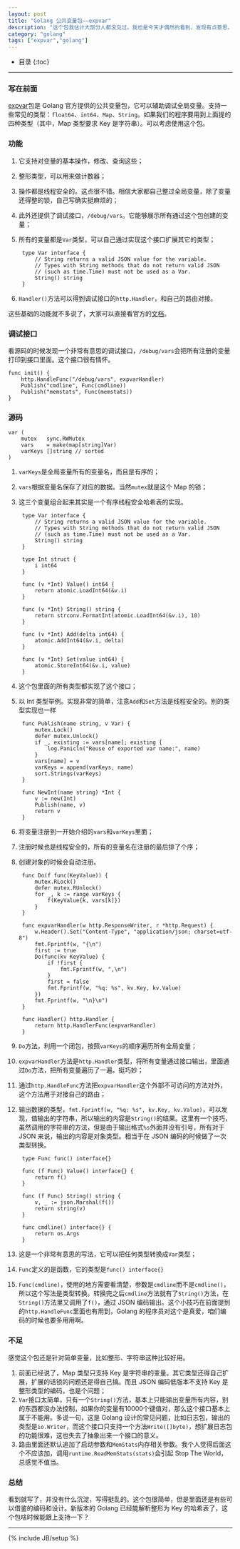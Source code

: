 ```yaml
---
layout: post
title: "Golang 公共变量包——expvar"
description: "这个包我估计大部分人都没见过。我也是今天才偶然的看到，发现有点意思。"
category: "golang"
tags: ["expvar","golang"]
---
```


* 目录
{:toc}

---

### 写在前面

[expvar](https://golang.org/pkg/expvar/)包是 Golang 官方提供的公共变量包，它可以辅助调试全局变量。支持一些常见的类型：`float64`、`int64`、`Map`、`String`。如果我们的程序要用到上面提的四种类型（其中，Map 类型要求 Key 是字符串）。可以考虑使用这个包。

### 功能

1. 它支持对变量的基本操作，修改、查询这些；
2. 整形类型，可以用来做计数器；
3. 操作都是线程安全的。这点很不错。相信大家都自己整过全局变量，除了变量还得整的锁，自己写确实挺麻烦的；
4. 此外还提供了调试接口，`/debug/vars`。它能够展示所有通过这个包创建的变量；
5. 所有的变量都是`Var`类型，可以自己通过实现这个接口扩展其它的类型；

		type Var interface {
			// String returns a valid JSON value for the variable.
			// Types with String methods that do not return valid JSON
			// (such as time.Time) must not be used as a Var.
			String() string
		}
	
6. `Handler()`方法可以得到调试接口的`http.Handler`，和自己的路由对接。

这些基础的功能就不多说了，大家可以直接看官方的[文档](https://golang.org/pkg/expvar/)。

### 调试接口

看源码的时候发现一个非常有意思的调试接口，`/debug/vars`会把所有注册的变量打印到接口里面。这个接口很有情怀。

	func init() {
		http.HandleFunc("/debug/vars", expvarHandler)
		Publish("cmdline", Func(cmdline))
		Publish("memstats", Func(memstats))
	}
	
### 源码

	var (
		mutex   sync.RWMutex
		vars    = make(map[string]Var)
		varKeys []string // sorted
	)
	
1. `varKeys`是全局变量所有的变量名，而且是有序的；
2. `vars`根据变量名保存了对应的数据。当然`mutex`就是这个 Map 的锁；
3. 这三个变量组合起来其实是一个有序线程安全哈希表的实现。

		type Var interface {
			// String returns a valid JSON value for the variable.
			// Types with String methods that do not return valid JSON
			// (such as time.Time) must not be used as a Var.
			String() string
		}
		
		type Int struct {
			i int64
		}

		func (v *Int) Value() int64 {
			return atomic.LoadInt64(&v.i)
		}

		func (v *Int) String() string {
			return strconv.FormatInt(atomic.LoadInt64(&v.i), 10)
		}

		func (v *Int) Add(delta int64) {
			atomic.AddInt64(&v.i, delta)
		}

		func (v *Int) Set(value int64) {
			atomic.StoreInt64(&v.i, value)
		}
  

1. 这个包里面的所有类型都实现了这个接口；
2. 以 Int 类型举例。实现非常的简单，注意`Add`和`Set`方法是线程安全的。别的类型实现也一样

		func Publish(name string, v Var) {
			mutex.Lock()
			defer mutex.Unlock()
			if _, existing := vars[name]; existing {
				log.Panicln("Reuse of exported var name:", name)
			}
			vars[name] = v
			varKeys = append(varKeys, name)
			sort.Strings(varKeys)
		}
		
		func NewInt(name string) *Int {
			v := new(Int)
			Publish(name, v)
			return v
		}
  
1. 将变量注册到一开始介绍的`vars`和`varKeys`里面；
2. 注册时候也是线程安全的，所有的变量名在注册的最后排了个序；
3. 创建对象的时候会自动注册。

		func Do(f func(KeyValue)) {
			mutex.RLock()
			defer mutex.RUnlock()
			for _, k := range varKeys {
				f(KeyValue{k, vars[k]})
			}
		}

		func expvarHandler(w http.ResponseWriter, r *http.Request) {
			w.Header().Set("Content-Type", "application/json; charset=utf-8")
			fmt.Fprintf(w, "{\n")
			first := true
			Do(func(kv KeyValue) {
				if !first {
					fmt.Fprintf(w, ",\n")
				}
				first = false
				fmt.Fprintf(w, "%q: %s", kv.Key, kv.Value)
			})
			fmt.Fprintf(w, "\n}\n")
		}

		func Handler() http.Handler {
			return http.HandlerFunc(expvarHandler)
		}
	
1. `Do`方法，利用一个闭包，按照`varKeys`的顺序遍历所有全局变量；
2. `expvarHandler`方法是`http.Handler`类型，将所有变量通过接口输出，里面通过`Do`方法，把所有变量遍历了一遍。挺巧妙；
3. 通过`http.HandleFunc`方法把`expvarHandler`这个外部不可访问的方法对外，这个方法用于对接自己的路由；
4. 输出数据的类型，`fmt.Fprintf(w, "%q: %s", kv.Key, kv.Value)`，可以发现，值输出的字符串，所以输出的内容是`String()`的结果。这里有一个技巧，虽然调用的字符串的方法，但是由于输出格式`%s`外面并没有引号，所有对于 JSON 来说，输出的内容是对象类型。相当于在 JSON 编码的时候做了一次类型转换。

		type Func func() interface{}

		func (f Func) Value() interface{} {
			return f()
		}

		func (f Func) String() string {
			v, _ := json.Marshal(f())
			return string(v)
		}
		
		func cmdline() interface{} {
			return os.Args
		}
	
1. 这是一个非常有意思的写法，它可以把任何类型转换成`Var`类型；
2. `Func`定义的是函数，它的类型是`func() interface{}`
3. `Func(cmdline)`，使用的地方需要看清楚，参数是`cmdline`而不是`cmdline()`，所以这个写法是类型转换。转换完之后`cmdline`方法就有了`String()`方法，在`String()`方法里又调用了`f()`，通过 JSON 编码输出。这个小技巧在前面提到的`http.HandleFunc`里面也有用到，Golang 的程序员对这个是真爱，咱们编码的时候也要多用用啊。

### 不足

感觉这个包还是针对简单变量，比如整形、字符串这种比较好用。

1. 前面已经说了，Map 类型只支持 Key 是字符串的变量。其它类型还得自己扩展，扩展的话锁的问题还是得自己搞。而且 JSON 编码低版本不支持 Key 是整形类型的编码，也是个问题；
2. `Var`接口太简单，只有一个`String()`方法，基本上只能输出变量所有内容，别的东西都没办法控制，如果你的变量有10000个键值对，那么这个接口基本上属于不能用。多说一句，这是 Golang 设计的常见问题，比如日志包，输出的类型是`io.Writer`，而这个接口只支持一个方法`Write([]byte)`，想扩展日志包的功能很难，这也失去了抽象出来一个接口的意义。
3. 路由里面还默认追加了启动参数和`MemStats`内存相关参数。我个人觉得后面这个不应该加，调用`runtime.ReadMemStats(stats)`会引起 Stop The World，总感觉不值当。


### 总结

看到就写了，并没有什么沉淀，写得挺乱的。这个包很简单，但是里面还是有些可以借鉴的编码和设计。新版本的 Golang 已经能解析整形为 Key 的哈希表了，这个包啥时候能跟上支持一下？


---

{% include JB/setup %}